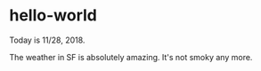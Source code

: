 # hello-world

Today is 11/28, 2018. 

The weather in SF is absolutely amazing. 
It's not smoky any more. 
